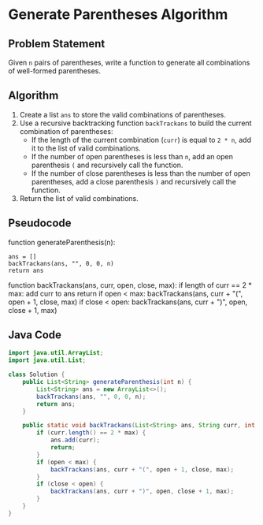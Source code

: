 # Generate Parentheses Algorithm

## Problem Statement
Given `n` pairs of parentheses, write a function to generate all combinations of well-formed parentheses.

## Algorithm
1. Create a list `ans` to store the valid combinations of parentheses.
2. Use a recursive backtracking function `backTrackans` to build the current combination of parentheses:
   - If the length of the current combination (`curr`) is equal to `2 * n`, add it to the list of valid combinations.
   - If the number of open parentheses is less than `n`, add an open parenthesis `(` and recursively call the function.
   - If the number of close parentheses is less than the number of open parentheses, add a close parenthesis `)` and recursively call the function.
3. Return the list of valid combinations.

## Pseudocode

function generateParenthesis(n):

    ans = []
    backTrackans(ans, "", 0, 0, n)
    return ans

function backTrackans(ans, curr, open, close, max):
    if length of curr == 2 * max:
        add curr to ans
        return
    if open < max:
        backTrackans(ans, curr + "(", open + 1, close, max)
    if close < open:
        backTrackans(ans, curr + ")", open, close + 1, max)


## Java Code
```java
import java.util.ArrayList;
import java.util.List;

class Solution {
    public List<String> generateParenthesis(int n) {
        List<String> ans = new ArrayList<>();
        backTrackans(ans, "", 0, 0, n);
        return ans;
    }

    public static void backTrackans(List<String> ans, String curr, int open, int close, int max) {
        if (curr.length() == 2 * max) {
            ans.add(curr);
            return;
        }
        if (open < max) {
            backTrackans(ans, curr + "(", open + 1, close, max);
        }
        if (close < open) {
            backTrackans(ans, curr + ")", open, close + 1, max);
        }
    }
}